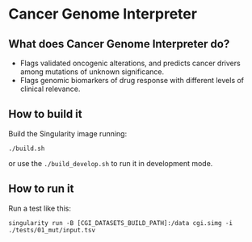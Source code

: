 # Cancer Genome Interpreter #

## What does Cancer Genome Interpreter do?

 * Flags validated oncogenic alterations, and predicts cancer drivers among mutations of unknown significance.
 * Flags genomic biomarkers of drug response with different levels of clinical relevance.


## How to build it

Build the Singularity image running:

``./build.sh``

or use the ``./build_develop.sh`` to run it in development mode.


## How to run it

Run a test like this:

``singularity run -B [CGI_DATASETS_BUILD_PATH]:/data cgi.simg -i ./tests/01_mut/input.tsv``